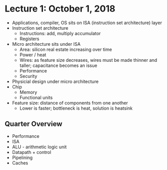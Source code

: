 # Lecture 1: October 1, 2018
* Applications, compiler, OS sits on ISA (instruction set architecture) layer
* Instruction set architecture
  * Instructions: add, multiply accumulator
  * Registers
* Micro architecture sits under ISA
  * Area: silicon real estate increasing over time
  * Power / heat
  * Wires: as feature size decreases, wires must be made thinner and taller; capacitance becomes an issue
  * Performance
  * Security
* Physicial design under micro architecture
* Chip
  * Memory
  * Functional units
* Feature size: distance of components from one another
  * Lower is faster; bottleneck is heat, solution is heatsink
## Quarter Overview
* Performance
* ISA
* ALU - arithmetic logic unit
* Datapath + control
* Pipelining
* Caches
